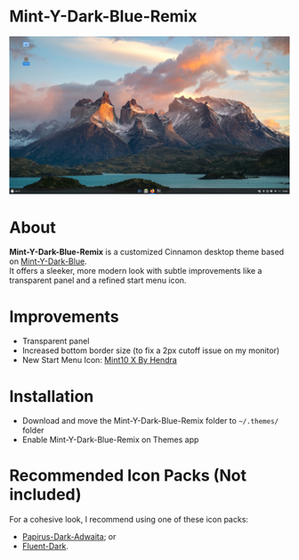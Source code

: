 # Mint-Y-Dark-Blue-Remix
![Screenshot](https://github.com/LucasDoCouto/Mint-Y-Dark-Blue-Remix/blob/main/Mint-Y-Dark-Blue-Remix/preview.png)

# About
**Mint-Y-Dark-Blue-Remix** is a customized Cinnamon desktop theme based on [Mint-Y-Dark-Blue](https://github.com/linuxmint/mint-themes).  
It offers a sleeker, more modern look with subtle improvements like a transparent panel and a refined start menu icon.

# Improvements
- Transparent panel
- Increased bottom border size (to fix a 2px cutoff issue on my monitor)
- New Start Menu Icon: [Mint10 X By Hendra](https://www.gnome-look.org/p/1324625)

# Installation
- Download and move the Mint-Y-Dark-Blue-Remix folder to `~/.themes/` folder
- Enable Mint-Y-Dark-Blue-Remix on Themes app

# Recommended Icon Packs (Not included)
For a cohesive look, I recommend using one of these icon packs:
- [Papirus-Dark-Adwaita](https://www.gnome-look.org/p/1166289); or
- [Fluent-Dark](https://www.gnome-look.org/p/1477945).
